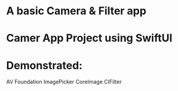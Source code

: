 # A basic Camera & Filter app
# Camer App Project using SwiftUI
# Demonstrated:
AV Foundation
ImagePicker
CoreImage
CIFilter
